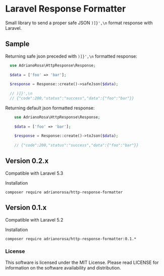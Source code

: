 Laravel Response Formatter
=====================================

Small library to send a proper safe JSON `)]}',\n` format response with Laravel.

## Sample

Returning safe json preceded with `)]}',\n` formatted response:

```php
  use AdrianoRosa\HttpResponse\Response;
  
  $data = ['foo' => 'bar'];
  
  $response = Response::create()->safeJson($data);
  
  // )]}',\n
  // {"code":200,"status":"success","data":{"foo":"bar"}}
```

Returning default json formatted response:

```php
    use AdrianoRosa\HttpResponse\Response;
    
    $data = ['foo' => 'bar'];
    
    $response = Response::create()->toJson($data);
    
    // {"code":200,"status":"success","data":{"foo":"bar"}}
```

## Version 0.2.x
Compatible with Laravel 5.3

Installation

    composer require adrianorosa/http-response-formatter
    
## Version 0.1.x
Compatible with Laravel 5.2

Installation

    composer require adrianorosa/http-response-formatter:0.1.*

### License
This software is licensed under the MIT License. Please read LICENSE 
for information on the software availability and distribution.
